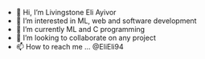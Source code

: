 - 👋 Hi, I’m Livingstone Eli Ayivor
- 👀 I’m interested in ML, web and software development
- 🌱 I’m currently ML and C programming 
- 💞️ I’m looking to collaborate on any project
- 📫 How to reach me ... @EliEli94

<!---
EliEli94/EliEli94 is a ✨ special ✨ repository because its `README.md` (this file) appears on your GitHub profile.
You can click the Preview link to take a look at your changes.
--->
